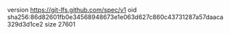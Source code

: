 version https://git-lfs.github.com/spec/v1
oid sha256:86d82601fb0e34568948673e1e063d627c860c43731287a57daaca329d3d1ce2
size 27601
